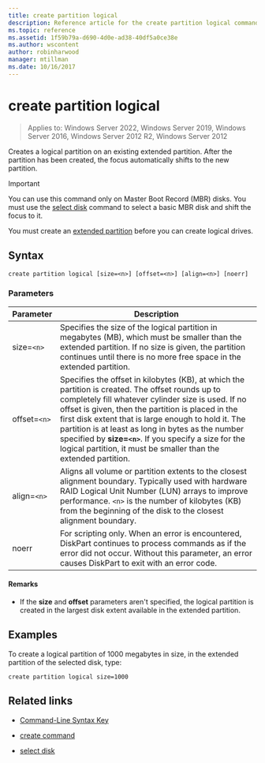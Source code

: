 ```yaml
---
title: create partition logical
description: Reference article for the create partition logical command, which creates a logical partition in an existing extended partition.
ms.topic: reference
ms.assetid: 1f59b79a-d690-4d0e-ad38-40df5a0ce38e
ms.author: wscontent
author: robinharwood
manager: mtillman
ms.date: 10/16/2017
---
```


# create partition logical

>Applies to: Windows Server 2022, Windows Server 2019, Windows Server 2016, Windows Server 2012 R2, Windows Server 2012

Creates a logical partition on an existing extended partition. After the partition has been created, the focus automatically shifts to the new partition.

>[!IMPORTANT]
> You can use this command only on Master Boot Record (MBR) disks. You must use the [select disk](select-disk.md) command to select a basic MBR disk and shift the focus to it.
>
> You must create an [extended partition](create-partition-extended.md) before you can create logical drives.

## Syntax

```
create partition logical [size=<n>] [offset=<n>] [align=<n>] [noerr]
```

### Parameters

| Parameter | Description |
| --------- | ----------- |
| size=`<n>` | Specifies the size of the logical partition in megabytes (MB), which must be smaller than the extended partition. If no size is given, the partition continues until there is no more free space in the extended partition. |
| offset=`<n>` | Specifies the offset in kilobytes (KB), at which the partition is created. The offset rounds up to completely fill whatever cylinder size is used. If no offset is given, then the partition is placed in the first disk extent that is large enough to hold it. The partition is at least as long in bytes as the number specified by **size=`<n>`**. If you specify a size for the logical partition, it must be smaller than the extended partition. |
| align=`<n>` | Aligns all volume or partition extents to the closest alignment boundary. Typically used with hardware RAID Logical Unit Number (LUN) arrays to improve performance. `<n>` is the number of kilobytes (KB) from the beginning of the disk to the closest alignment boundary. |
| noerr | For scripting only. When an error is encountered, DiskPart continues to process commands as if the error did not occur. Without this parameter, an error causes DiskPart to exit with an error code. |

#### Remarks

- If the **size** and **offset** parameters aren't specified, the logical partition is created in the largest disk extent available in the extended partition.

## Examples

To create a logical partition of 1000 megabytes in size, in the extended partition of the selected disk, type:

```
create partition logical size=1000
```

## Related links

- [Command-Line Syntax Key](command-line-syntax-key.md)

- [create command](create.md)

- [select disk](select-disk.md)
